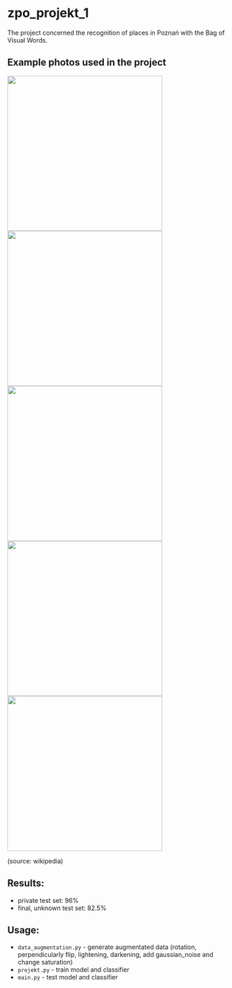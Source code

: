 # zpo_projekt_1

The project concerned the recognition of places in Poznań with the Bag of Visual Words.

## Example photos used in the project 

<img src="https://upload.wikimedia.org/wikipedia/commons/5/5a/POL_Pozna%C5%84_Okr%C4%85glak.jpg" width="350">
<img src="https://upload.wikimedia.org/wikipedia/commons/0/06/Pozna%C5%84_Cathedral_%284820969940%29.jpg" width="350">
<img src="https://upload.wikimedia.org/wikipedia/commons/b/be/Collegium_Minus_w_Poznaniu.jpg" width="350">
<img src="https://upload.wikimedia.org/wikipedia/commons/7/77/Wie%C5%BCowiec_Ba%C5%82tyk_w_Poznaniu.jpg" width="350">
<img src="https://upload.wikimedia.org/wikipedia/commons/d/d8/Teatr_Wielki_%28Opera%29_w_Poznaniu.jpg" width="350">

(source: wikipedia)

## Results:
- private test set: 96%
- final, unknown test set: 82.5%

## Usage:
- `data_augmentation.py` - generate augmentated data (rotation, perpendicularly flip, lightening, darkening, add gaussian_noise and change saturation)
- `projekt.py` - train model and classifier 
- `main.py` - test model and classifier 







